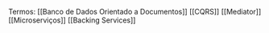 
Termos: 
	[[Banco de Dados Orientado a Documentos]]
	[[CQRS]]
	[[Mediator]]
	[[Microserviços]]
	[[Backing Services]]

